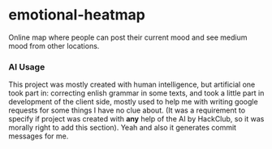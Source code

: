 # emotional-heatmap
Online map where people can post their current mood and see medium mood from other locations. 

### AI Usage
This project was mostly created with human intelligence, but artificial one took part in: correcting enlish grammar in some texts, and took a little part in development of the client side, mostly used to help me with writing google requests for some things I have no clue about. (It was a requirement to specify if project was created with **any** help of the AI by HackClub, so it was morally right to add this section). Yeah and also it generates commit messages for me.